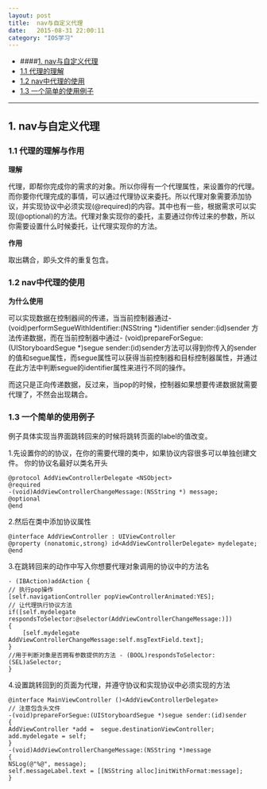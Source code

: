 ```yaml
---
layout: post
title:  nav与自定义代理
date:   2015-08-31 22:00:11
category: "IOS学习"
---
```

* ####[1. nav与自定义代理](#1) 
* [1.1 代理的理解](#1.1) 
* [1.2 nav中代理的使用](#1.2) 
* [1.3 一个简单的使用例子](#1.3)


---


<h2 id="1"> 1. nav与自定义代理</h2> 

<h3 id="1.1"> 1.1 代理的理解与作用</h3> 

**理解**

  代理，即帮你完成你的需求的对象。所以你得有一个代理属性，来设置你的代理。而你要你代理完成的事情，可以通过代理协议来委托。所以代理对象需要添加协议，并实现协议中必须实现(@required)的内容。其中也有一些，根据需求可以实现(@optional)的方法。代理对象实现你的委托，主要通过你传过来的参数，所以你需要设置什么时候委托，让代理实现你的方法。

**作用**

取出耦合，即头文件的重复包含。

<h3 id="1.2"> 1.2 nav中代理的使用</h3> 

**为什么使用**

  可以实现数据在控制器间的传递，当当前控制器通过- (void)performSegueWithIdentifier:(NSString *)identifier sender:(id)sender 方法传递数据，而在当前控制器中通过- (void)prepareForSegue:(UIStoryboardSegue *)segue sender:(id)sender方法可以得到你传入的sender的值和segue属性，而segue属性可以获得当前控制器和目标控制器属性，并通过在此方法中判断segue的identifier属性来进行不同的操作。

  而这只是正向传递数据，反过来，当pop的时候，控制器如果想要传递数据就需要代理了，不然会出现耦合。


<h3 id="1.3"> 1.3 一个简单的使用例子</h3> 

例子具体实现当界面跳转回来的时候将跳转页面的label的值改变。

1.先设置你的的协议，在你的需要代理的类中，如果协议内容很多可以单独创建文件。
你的协议名最好以类名开头

	@protocol AddViewControllerDelegate <NSObject>
	@required
	-(void)AddViewControllerChangeMessage:(NSString *) message;
	@optional
	@end

2.然后在类中添加协议属性

	@interface AddViewController : UIViewController
	@property (nonatomic,strong) id<AddViewControllerDelegate> mydelegate;
	@end
	
3.在跳转回来的动作中写入你想要代理对象调用的协议中的方法名

	- (IBAction)addAction {
	// 执行pop操作
    [self.navigationController popViewControllerAnimated:YES];
    // 让代理执行协议方法 
    if([self.mydelegate respondsToSelector:@selector(AddViewControllerChangeMessage:)])
    {
        [self.mydelegate AddViewControllerChangeMessage:self.msgTextField.text];
    }
    //用于判断对象是否拥有参数提供的方法 - (BOOL)respondsToSelector:(SEL)aSelector;
    }
    
4.设置跳转回到的页面为代理，并遵守协议和实现协议中必须实现的方法

	@interface MainViewController ()<AddViewControllerDelegate>
	// 注意包含头文件
	-(void)prepareForSegue:(UIStoryboardSegue *)segue sender:(id)sender
	{
    AddViewController *add =  segue.destinationViewController;
    add.mydelegate = self;
    }
    -(void)AddViewControllerChangeMessage:(NSString *)message
    {
    NSLog(@"%@", message);
    self.messageLabel.text = [[NSString alloc]initWithFormat:message];
    }
    
  